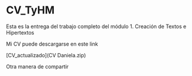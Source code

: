 # CV_TyHM
Esta es la entrega del trabajo completo del módulo 1. Creación de Textos e Hipertextos

<p>

Mi CV puede descargarse en este link
<p>
[CV_actualizado](CV Daniela.zip)

  Otra manera de compartir
  
  
